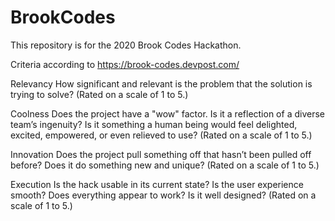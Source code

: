 # BrookCodes

This repository is for the 2020 Brook Codes Hackathon.

Criteria according to https://brook-codes.devpost.com/

Relevancy
How significant and relevant is the problem that the solution is trying to solve? (Rated on a scale of 1 to 5.)

Coolness
Does the project have a "wow" factor. Is it a reflection of a diverse team’s ingenuity? Is it something a human being would feel delighted, excited, empowered, or even relieved to use? (Rated on a scale of 1 to 5.)

Innovation
Does the project pull something off that hasn’t been pulled off before? Does it do something new and unique? (Rated on a scale of 1 to 5.)

Execution
Is the hack usable in its current state? Is the user experience smooth? Does everything appear to work? Is it well designed? (Rated on a scale of 1 to 5.)